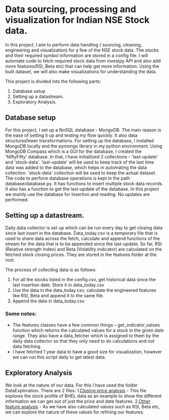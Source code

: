# Data sourcing, processing and visualization for Indian NSE Stock data.

In this project, I aim to perform data handling ( sourcing, cleaning, engineering and visualization) for a few of the NSE stock data. The stocks and their required symbol information are stored in a config file. I will automate code to fetch required stock data from investpy API and also add more features(RSI, Beta etc) that can help get more information. Using the built dataset, we will also make visualizations for understanding the data.

This project is divided into the following parts:
1.	Database setup
2.	Setting up a datastream.
3.	Exploratory Analysis.

## Database setup

For this project, I set up a NoSQL database - MongoDB. The main reason is the ease of setting it up and testing my flow quickly. It also data structuresfewer transformations.
For setting up the database, I installed MongoDB locally and the pymongo library in my python environment. Using MongoDB Compass which is a GUI for the database, I created the 'NiftyFifty' database. In that, I have initiallized 2 collections - 'last-update' and 'stock-data'. 'last-update' will be used to keep track of the last time data was added to the database, which helps in automating the data collection. 'stock-data' collection will be used to keep the actual dataset. 
The code to perform database operations is kept in the path database/database.py. It has functions to insert multiple stock data records. It also has a function to get the last-update of the database. In this project we mainly use the database for insertion and reading. No updates are performed.


##	Setting up a datastream.

Daily data collector is set up which can be run every day to get closing data since last insert in the database. Data_today.csv is a temporary file that is used to share data across the fetch, calculate and append functions of the stream for the data that is to be appended since the last-update. 
So far, RSI (Relative strength Index) and Beta (Volatility indicator) are calculated on the fetched stock closing prices. They are stored in the features folder at the root. 

The process of collecting data is as follows:
1.	For all the stocks listed in the config.csv, get historical data since the last insertion date. Store it in data_today.csv
2.	Use the data in the data_today.csv, calculate the engineered features like RSI, Beta and append it to the same file.
3.	Append the data in data_today.csv

### Some notes:
- The features classes have a few common things – get_indicator_values function which returns the calculated values for a stock in the given date range. They also have a data_fetcher which is assigned to them by the daily data collector so that they only need to do calculations and not data fetching.
-	I have fetched 1 year data to have a good size for visualization, however we can run this script daily to get latest data.


## Exploratory Analysis

We look at the nature of our data. For this I have used the folder DataExploration. There are 2 files:
1.[Closing price analysis](DataExploration/Closing%20price%20analysis.ipynb) - This file explores the stock profile of BHEL data as an example to show the different information we can get out of just the price and date features. 
2.[Other feature analysis](DataExploration/Other%20features.ipynb) - As we have also calculated values such as RSI, Beta etc, we can explore the nature of these values for refining our features. 

